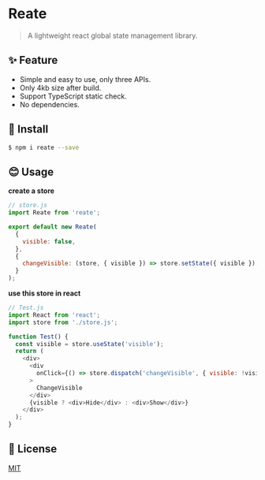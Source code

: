 # Reate

> A lightweight react global state management library.

## ✨ Feature

  - Simple and easy to use, only three APIs.
  - Only 4kb size after build.
  - Support TypeScript static check.
  - No dependencies.

## 🌈  Install

```bash
$ npm i reate --save
```

## 😊 Usage

**create a store**

```javascript
// store.js
import Reate from 'reate';

export default new Reate(
  {
    visible: false,
  },
  {
    changeVisible: (store, { visible }) => store.setState({ visible });
  }
);
```

**use this store in react**

```javascript
// Test.js
import React from 'react';
import store from './store.js';

function Test() {
  const visible = store.useState('visible');
  return (
    <div>
      <div
        onClick={() => store.dispatch('changeVisible', { visible: !visible })}
      >
        ChangeVisible
      </div>
      {visible ? <div>Hide</div> : <div>Show</div>}
    </div>
  );
}
```

## 🔨  License

[MIT](LICENSE)